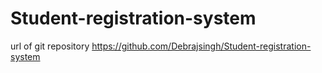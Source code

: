 # Student-registration-system
url of git repository
https://github.com/Debrajsingh/Student-registration-system